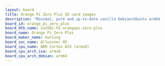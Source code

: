 ```yaml
---
layout: board
title: Orange Pi Zero Plus SD card images
description: "Minimal, pure and up-to-date vanilla Debian/Ubuntu arm64 SD card images for Orange Pi Zero Plus by Xunlong, SoC: Allwinner H5, CPU ISA: armv8"
board_id: orange_pi_zero_plus
board_dtb_name: sun50i-h5-orangepi-zero-plus
board_name: Orange Pi Zero Plus
board_maker_name: Xunlong
board_soc_name: Allwinner H5
board_cpu_name: ARM Cortex A53 (armv8)
board_cpu_arch_isa: armv8
board_cpu_arch_debian: arm64
---
```

